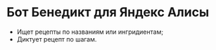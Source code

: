 # Бот Бенедикт для Яндекс Алисы
- Ищет рецепты по названиям или ингридиентам;
- Диктует рецепт по шагам.
